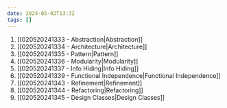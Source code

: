 ```yaml
---
date: 2024-05-02T13:32
tags: []
---
```

1. [[020520241333 - Abstraction|Abstraction]]
2. [[020520241334 - Architecture|Architecture]]
3. [[020520241335 - Pattern|Pattern]]
4. [[020520241336 - Modularity|Modularity]]
5. [[020520241337 - Info Hiding|Info Hiding]]
6. [[020520241339 - Functional Independence|Functional Independence]]
7. [[020520241343 - Refinement|Refinement]]
8. [[020520241344 - Refactoring|Refactoring]]
9. [[020520241345 - Design Classes|Design Classes]]